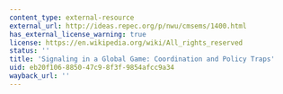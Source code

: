 ```yaml
---
content_type: external-resource
external_url: http://ideas.repec.org/p/nwu/cmsems/1400.html
has_external_license_warning: true
license: https://en.wikipedia.org/wiki/All_rights_reserved
status: ''
title: 'Signaling in a Global Game: Coordination and Policy Traps'
uid: eb20f106-8850-47c9-8f3f-9854afcc9a34
wayback_url: ''
---
```

